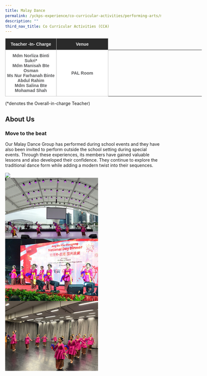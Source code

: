 ```yaml
---
title: Malay Dance
permalink: /yckps-experience/co-curricular-activities/performing-arts/malay-dance/
description: ""
third_nav_title: Co Curricular Activities (CCA)
---
```

<style type="text/css">
.tg  {border-collapse:collapse;border-spacing:0;}
.tg td{border-color:black;border-style:solid;border-width:1px;font-family:Arial, sans-serif;font-size:14px;
  overflow:hidden;padding:10px 5px;word-break:normal;}
.tg th{border-color:black;border-style:solid;border-width:1px;font-family:Arial, sans-serif;font-size:14px;
  font-weight:normal;overflow:hidden;padding:10px 5px;word-break:normal;}
.tg .tg-12c9{background-color:#FFF;border-color:#c0c0c0;color:#58595B;font-weight:bold;text-align:center;vertical-align:top}
.tg .tg-qira{background-color:#FFF;border-color:#c0c0c0;color:#58595B;text-align:center;vertical-align:middle}
.tg .tg-lh01{background-color:#2A2A2A;border-color:#c0c0c0;color:#EEE;font-weight:bold;text-align:center;vertical-align:top}
.tg .tg-1hqx{background-color:#FFF;border-color:#c0c0c0;color:#58595B;font-weight:bold;text-align:center;vertical-align:middle}
</style>
<table class="tg" style="undefined;table-layout: fixed; width: 635px">
<colgroup>
<col style="width: 165.003906px">
<col style="width: 167.003906px">
<col style="width: 134.003906px">
<col style="width: 169.003906px">
</colgroup>
<thead>
  <tr>
    <th class="tg-lh01">Teacher -In- Charge </th>
    <th class="tg-lh01">Venue </th>
    </tr>
</thead>
<tbody>
  <tr>
    <td class="tg-12c9">Mdm Norliza Binti Sukri*<br>
Mdm Manisah Bte Osman<br>
Ms Nur Farhanah Binte Abdul Rahim<br>
Mdm Salina Bte Mohamad Shah
</td>
    <td class="tg-1hqx">PAL Room </td>
   </tr>
</tbody>
</table>

(\*denotes the Overall-in-charge Teacher)&nbsp;  

About Us
-----

### **Move to the beat**  

Our Malay Dance Group has performed during school events and they have also been invited to perform outside the school setting during special events. Through these experiences, its members have gained valuable lessons and also developed their confidence. They continue to explore the traditional dance form while adding a modern twist into their sequences.

<img src="/images/2023/CCA/malay%20dance%20-%202023%20(1)%20-%20yu%20xin%20stella.jpg" style="width:300px;height:auto;" align="center">
<br>
<img src="/images/2023/CCA/malay%20dance%20-%20esplanade%20-%20yu%20xin%20stella.jpg" style="width:300px;height:auto;" align="center">
<br>
<img src="/images/2023/CCA/malay%20dance%20-%20ndd%202022%20-%20yu%20xin%20stella.jpeg" style="width:300px;height:auto;" align="center">
<br>
<img src="/images/2023/CCA/malay%20dance%201%20-%20yu%20xin%20stella.jpeg" style="width:300px;height:auto;" align="center">